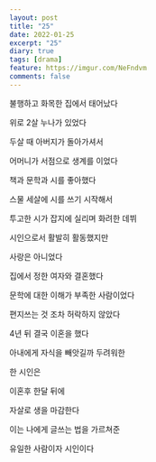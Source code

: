 ```yaml
---
layout: post
title: "25"
date: 2022-01-25
excerpt: "25"
diary: true
tags: [drama]
feature: https://imgur.com/NeFndvm
comments: false
---
```


불행하고 화목한 집에서 태어났다

위로 2살 누나가 있었다

두살 때 아버지가 돌아가셔서

어머니가 서점으로 생계를 이었다

책과 문학과 시를 좋아했다

스물 세살에 시를 쓰기 시작해서

투고한 시가 잡지에 실리며 화려한 데뷔

시인으로서 활발히 활동했지만

사랑은 아니었다

집에서 정한 여자와 결혼했다

문학에 대한 이해가 부족한 사람이었다

편지쓰는 것 조차 허락하지 않았다

4년 뒤 결국 이혼을 했다

아내에게 자식을 빼앗길까 두려워한

한 시인은

이혼후 한달 뒤에 

자살로 생을 마감한다

이는 나에게 글쓰는 법을 가르쳐준

유일한 사람이자 시인이다
